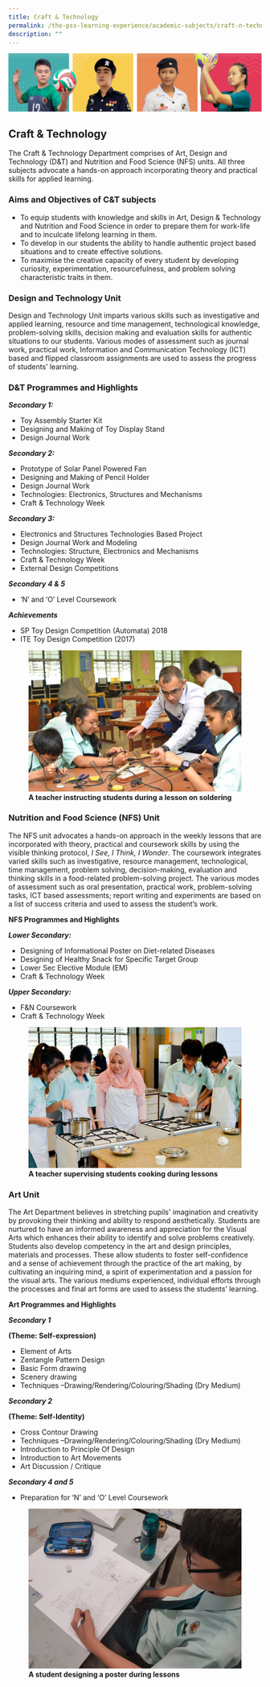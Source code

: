 ```yaml
---
title: Craft & Technology
permalink: /the-pss-learning-experience/academic-subjects/craft-n-technology/
description: ""
---
```

![](/images/Our%20School/subbanner.jpg)

## Craft & Technology

The Craft & Technology Department comprises of Art, Design and Technology (D&T) and Nutrition and Food Science (NFS) units. All three subjects advocate a hands-on approach incorporating theory and practical skills for applied learning.

  

### Aims and Objectives of C&T subjects


*   To equip students with knowledge and skills in Art, Design & Technology and Nutrition and Food Science in order to prepare them for work-life and to inculcate lifelong learning in them.
*   To develop in our students the ability to handle authentic project based situations and to create effective solutions.
*   To maximise the creative capacity of every student by developing curiosity, experimentation, resourcefulness, and problem solving characteristic traits in them.

  

### Design and Technology Unit


Design and Technology Unit imparts various skills such as investigative and applied learning, resource and time management, technological knowledge, problem-solving skills, decision making and evaluation skills for authentic situations to our students. Various modes of assessment such as journal work, practical work, Information and Communication Technology (ICT) based and flipped classroom assignments are used to assess the progress of students’ learning.

  

### D&T Programmes and Highlights


  

**_Secondary 1:_**

*   Toy Assembly Starter Kit
*   Designing and Making of Toy Display Stand
*   Design Journal Work

  

**_Secondary 2:_**

*   Prototype of Solar Panel Powered Fan
*   Designing and Making of Pencil Holder
*   Design Journal Work
*   Technologies: Electronics, Structures and Mechanisms
*   Craft & Technology Week

  

**_Secondary 3:_**

*   Electronics and Structures Technologies Based Project
*   Design Journal Work and Modeling
*   Technologies: Structure, Electronics and Mechanisms
*   Craft & Technology Week
*   External Design Competitions

  

**_Secondary 4 & 5_**

*   ‘N’ and ‘O’ Level Coursework

  

**_Achievements_**

*   SP Toy Design Competition (Automata) 2018
*   ITE Toy Design Competition (2017)



<figure>
<img src="/images/Academic%20Subjects/Craft%20&%20Technology/Teacher%20instructing%20students%20during%20electronic%20project.jpg">
<figcaption> <strong>A teacher instructing students during a lesson on soldering
</strong> </figcaption>
</figure>


### Nutrition and Food Science (NFS) Unit


The NFS unit advocates a hands-on approach in the weekly lessons that are incorporated with theory, practical and coursework skills by using the visible thinking protocol, _I See, I Think, I Wonder_. The coursework integrates varied skills such as investigative, resource management, technological, time management, problem solving, decision-making, evaluation and thinking skills in a food-related problem-solving project. The various modes of assessment such as oral presentation, practical work, problem-solving tasks, ICT based assessments; report writing and experiments are based on a list of success criteria and used to assess the student’s work.  

  

  

**NFS Programmes and Highlights**

  

**_Lower Secondary:_**

*   Designing of Informational Poster on Diet-related Diseases
*   Designing of Healthy Snack for Specific Target Group
*   Lower Sec Elective Module (EM)
*   Craft & Technology Week

  

**_Upper Secondary:_**

*   F&N Coursework
*   Craft & Technology Week


<figure>
<img src="/images/Academic%20Subjects/Craft%20&%20Technology/Teacher%20supervising%20students%20cooking.jpg">
<figcaption> <strong>A teacher supervising students cooking during lessons
</strong> </figcaption>
</figure>

### Art Unit


The Art Department believes in stretching pupils' imagination and creativity by provoking their thinking and ability to respond aesthetically. Students are nurtured to have an informed awareness and appreciation for the Visual Arts which enhances their ability to identify and solve problems creatively. Students also develop competency in the art and design principles, materials and processes. These allow students to foster self-confidence and a sense of achievement through the practice of the art making, by cultivating an inquiring mind, a spirit of experimentation and a passion for the visual arts. The various mediums experienced, individual efforts through the processes and final art forms are used to assess the students’ learning.  

  

**Art Programmes and Highlights**

  

**_Secondary 1_**

**(Theme: Self-expression)**

*   Element of Arts
*   Zentangle Pattern Design
*   Basic Form drawing
*   Scenery drawing
*   Techniques –Drawing/Rendering/Colouring/Shading (Dry Medium)

  

**_Secondary 2_**

**(Theme: Self-Identity)**

*   Cross Contour Drawing
*   Techniques –Drawing/Rendering/Colouring/Shading (Dry Medium)
*   Introduction to Principle Of Design
*   Introduction to Art Movements
*   Art Discussion / Critique

  

**_Secondary 4 and 5_**

*   Preparation for ‘N’ and ‘O’ Level Coursework



<figure>
<img src="/images/Academic%20Subjects/Craft%20&%20Technology/A%20student%20designing%20a%20poster%20during%20lesson.jpg">
<figcaption> <strong>A student designing a poster during lessons
</strong> </figcaption>
</figure>
